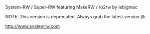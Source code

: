 System-RW / Super-RW featuring MakeRW / ro2rw by lebigmac

NOTE: This version is deprecated. Always grab the latest version @

http://www.systemrw.com
